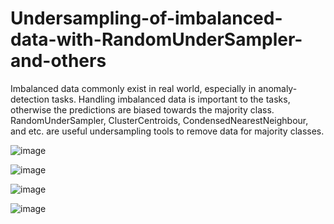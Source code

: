 # Undersampling-of-imbalanced-data-with-RandomUnderSampler-and-others
Imbalanced data commonly exist in real world, especially in anomaly-detection tasks. Handling imbalanced data is important to the tasks, otherwise the predictions are biased towards the majority class. RandomUnderSampler, ClusterCentroids, CondensedNearestNeighbour, and etc. are useful undersampling tools to remove data for majority classes.

![image](https://github.com/hanfei1986/Undersampling-of-imbalanced-data-with-RandomUnderSampler-and-others/assets/59255164/6c813e3b-db69-4e4f-82cf-1396865347d4)

![image](https://github.com/hanfei1986/Undersampling-of-imbalanced-data-with-RandomUnderSampler-and-others/assets/59255164/8371dc20-e4c5-4892-88d3-6b06363447e2)

![image](https://github.com/hanfei1986/Undersampling-of-imbalanced-data-with-RandomUnderSampler-and-others/assets/59255164/b85e8db3-d865-496d-a9ef-00ea04803710)

![image](https://github.com/hanfei1986/Undersampling-of-imbalanced-data-with-RandomUnderSampler-and-others/assets/59255164/de44f150-3ee6-430f-8838-d3ed65cc3287)





